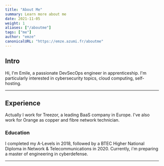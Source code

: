 ```yaml
---
title: "About Me"
summary: Learn more about me
date: 2021-11-05
weight: 1
aliases: ["/aboutme"]
tags: ["me"]
author: "emze"
canonicalURL: "https://emze.azumi.fr/aboutme"
---
```


## Intro

Hi, I'm Emile, a passionate DevSecOps engineer in apprenticeship.
I'm particularly interested in cybersecurity topics, cloud computing, self-hosting.

---

## Experience

Actually I work for Treezor, a leading BaaS company in Europe. I've also work for Orange as copper and fibre network technician.

### Education

I completed my A-Levels in 2018, followed by a BTEC Higher National Diploma in Network & Telecommunications in 2020. Currently, i'm preparing a master of engineering in cyberdefense.

---
